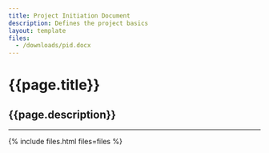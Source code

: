 ```yaml
---
title: Project Initiation Document
description: Defines the project basics
layout: template
files:
  - /downloads/pid.docx
---
```


# {{page.title}}
## {{page.description}}
---

{% include files.html files=files %}
